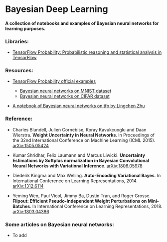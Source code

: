 # Bayesian Deep Learning

#### A collection of notebooks and examples of Bayesian neural networks for learning purposes.

### Libraries:

* [TensorFlow Probability: Probabilistic reasoning and statistical analysis in TensorFlow](https://www.tensorflow.org/probability)

### Resources:

* [TensorFlow Probability official examples](https://github.com/tensorflow/probability/tree/master/tensorflow_probability/examples)

  * [Bayesian neural networks on MNIST dataset](https://github.com/tensorflow/probability/blob/master/tensorflow_probability/examples/bayesian_neural_network.py)
  * [Bayesian neural networks on CIFAR dataset](https://github.com/tensorflow/probability/blob/80cc5cb33dfe04cb998bfe27ad3680a7a116d8b1/tensorflow_probability/examples/cifar10_bnn.py)

* [A notebook of Bayesian neural networks on tfp by Lingchen Zhu](https://github.com/zhulingchen/tfp-tutorial/blob/master/tfp_bnn.ipynb)

### Reference:

* Charles Blundell, Julien Cornebise, Koray Kavukcuoglu and Daan Wierstra. <strong>Weight Uncertainty in Neural Networks</strong>.	In Proceedings of the 32nd International Conference on Machine Learning (ICML 2015). [arXiv:1505.05424](https://arxiv.org/abs/1505.05424)

* Kumar Shridhar, Felix Laumann and Marcus Liwicki. <strong>Uncertainty Estimations by Softplus normalization in Bayesian Convolutional Neural Networks with Variational Inference</strong>. [arXiv:1806.05978](https://arxiv.org/abs/1806.05978)

* Diederik Kingma and Max Welling. <strong>Auto-Encoding Variational Bayes</strong>. In International Conference on Learning Representations, 2014. [arXiv:1312.6114](https://arxiv.org/abs/1312.6114)

* Yeming Wen, Paul Vicol, Jimmy Ba, Dustin Tran, and Roger Grosse. <strong>Flipout: Efficient Pseudo-Independent Weight Perturbations on Mini-Batches</strong>. In International Conference on Learning Representations, 2018. [arXiv:1803.04386](https://arxiv.org/abs/1803.04386)

### Some articles on Bayesian neural networks:

* To add
